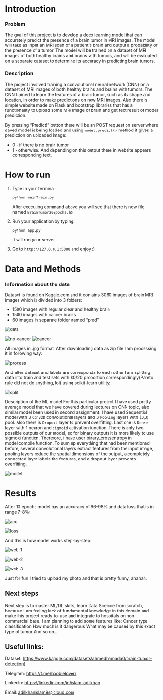 # Introduction

### Problem

The goal of this project is to develop a deep learning model that can accurately predict the presence of a brain tumor in MRI images. The model will take as input an MRI scan of a patient's brain and output a probability of the presence of a tumor. The model will be trained on a dataset of MRI images of both healthy brains and brains with tumors, and will be evaluated on a separate dataset to determine its accuracy in predicting brain tumors.


### Description
The project involved training a convolutional neural network (CNN) on a dataset of MRI images of both healthy brains and brains with tumors. The CNN trained to learn the features of a brain tumor, such as its shape and location, in order to make predictions on new MRI images. Also there is simple website made on Flask and bootstrap libraries that has a functionality to upload some MRI image of brain and get text result of model prediction.

By pressing “Predict!” button there will be an POST request on server where saved model is being loaded and using `model.predict()` method it gives a prediction on uploaded image:

- 0 - if there is no brain tumor
- 1 - otherwise.
And depending on this output there in website appears corresponding text.


# How to run

1. Type in your terminal:

   ```bash
   python mainTrain.py
   ```

   After executing command above you will see that there is new file named `BrainTumor20Epochs.h5`


2. Run your application by typing:

   ```bash
   python app.py
   ```
   It will run your server

3. Go to `http://127.0.0.1:5000` and enjoy :)

# Data and Methods

### Information about the data

Dataset is found on Kaggle.com and it contains 3060 images of brain MRI images which is divided into 3 folders:

- 1500 images with regular clear and healthy brain
- 1500 images with cancer brains
- 60 images in separate folder named “pred”

![data](readme/data-diagram.png)

![no-cancer](readme/no-cancer-image.jpg)
![cancer](readme/cancer-image.jpg)

All images in .jpg format.
After downloading data as zip file I am processing it in following way:

![process](readme/data-process.png)

And after dataset and labels are corresponds to each other I am splitting data into train and test sets with 80/20 proportion correspondingly(Pareto rule did not do anything, lol) using scikit-learn utility:

![split](readme/divide.png)

Description of the ML model
For this particular project I have used pretty average model that we have covered during lectures on CNN topic, also similar model been used in second assignment.
I have used Sequential model with 3 `Conv2D` convolutional layers and 3 `Pooling` layers with (3,3) pool. Also there is `Dropout` layer to prevent overfitting. Last one is `Dense` layer with 1 neuron and `sigmoid` activation function. There is only two possible outputs of our model, so for binary outputs it is more likely to use sigmoid function. Therefore, i have user binary_crossentropy in model.compile function.
To sum up everything that had been mentioned before, several convolutional layers extract features from the input image, pooling layers reduce the spatial dimensions of the output, a completely connected layer labels the features, and a dropout layer prevents overfitting.

![model](readme/model.png)

# Results

After 10 epochs model has an accuracy of 96-98% and data loss that is in range 7-8%:

![acc](acc_plot.png)

![loss](loss_plot.png)

And this is how model works step-by-step:

![web-1](readme/web-1.png)

![web-2](readme/web-2.png)

![web-3](readme/web-3.png)

Just for fun I tried to upload my photo and that is pretty funny, ahahah.


## Next steps

Next step is to master ML/DL skills, learn Data Sceince from scratch, because I am feeling lack of fundamental knowledge in this domain and make this project ready-to-use and integrate to hospitals on non-commercial base. I am planning to add some features like:
Cancer type classification
How much is it dangerous
What may be caused by this exact type of tumor
And so on...

## Useful links:

Dataset: https://www.kaggle.com/datasets/ahmedhamada0/brain-tumor-detection)

Telegram:
<https://t.me/boobieloverr>

LinkedIn:
<https://linkedin.com/in/islam-adilkhan>

Email:
adilkhanislam9@icloud.com
